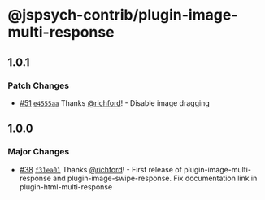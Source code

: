# @jspsych-contrib/plugin-image-multi-response

## 1.0.1

### Patch Changes

- [#51](https://github.com/jspsych/jspsych-contrib/pull/51) [`e4555aa`](https://github.com/jspsych/jspsych-contrib/commit/e4555aade314bc22715812482b577a999e863c74) Thanks [@richford](https://github.com/richford)! - Disable image dragging

## 1.0.0

### Major Changes

- [#38](https://github.com/jspsych/jspsych-contrib/pull/38) [`f31ea01`](https://github.com/jspsych/jspsych-contrib/commit/f31ea012eb74eb4afe3e63af60d6e23bbbf3b9e8) Thanks [@richford](https://github.com/richford)! - First release of plugin-image-multi-response and plugin-image-swipe-response. Fix documentation link in plugin-html-multi-response

